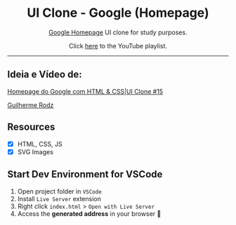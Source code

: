 <h1 align="center">
UI Clone - Google (Homepage)
</h1>

<p align="center"><a href="https://google.com">Google Homepage</a> UI clone for study purposes.</p>
<p align="center">Click <a href="https://www.youtube.com/playlist?list=PL85ITvJ7FLohTZv9cC5-PrZ39Q3cugWqp">here</a> to the YouTube playlist.</p>

<hr>

## Ideia e Vídeo de:
<p><a href="https://www.youtube.com/watch?v=KgjzE1Sxtq0">Homepage do Google com HTML & CSS|UI Clone #15</a></p>
<p><a href="https://github.com/guilhermerodz">Guilherme Rodz</a></p>

## Resources

- [x] HTML, CSS, JS
- [x] SVG Images

## Start Dev Environment for VSCode

1. Open project folder in `VSCode`
2. Install `Live Server` extension
3. Right click `index.html` > `Open with Live Server`
4. Access the **generated address** in your browser 🚀
